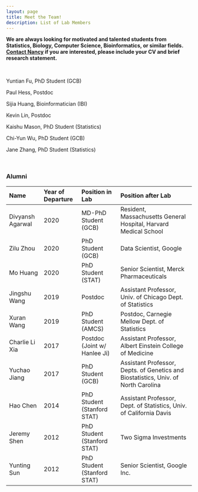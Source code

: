 ```yaml
---
layout: page
title: Meet the Team!
description: List of Lab Members
---
```


**We are always looking for motivated and talented students from Statistics, Biology, Computer Science, Bioinformatics, or similar fields.  [Contact Nancy](mailto:nzh@wharton.upenn.edu) if you are interested, please include your CV and brief research statement.**


<br/>

Yuntian Fu, PhD Student (GCB)

Paul Hess, Postdoc

Sijia Huang, Bioinformatician (IBI)

Kevin Lin, Postdoc

Kaishu Mason, PhD Student (Statistics)

Chi-Yun Wu, PhD Student (GCB)

Jane Zhang, PhD Student (Statistics)


<br/>

### Alumni

Name | Year of Departure | Position in Lab | Position after Lab
:----|:------------------|:----------------|:------------------
Divyansh Agarwal | 2020 | MD-PhD Student (GCB)|Resident, Massachusetts General Hospital, Harvard Medical School
Zilu Zhou | 2020 | PhD Student (GCB) | Data Scientist, Google
Mo Huang | 2020 | PhD Student (STAT) | Senior Scientist, Merck Pharmaceuticals
Jingshu Wang | 2019 | Postdoc | Assistant Professor, Univ. of Chicago Dept. of Statistics
Xuran Wang | 2019 | PhD Student (AMCS) | Postdoc, Carnegie Mellow Dept. of Statistics
Charlie Li Xia | 2017 | Postdoc (Joint w/ Hanlee Ji) | Assistant Professor, Albert Einstein College of Medicine
Yuchao Jiang | 2017 | PhD Student (GCB) | Assistant Professor, Depts. of Genetics and Biostatistics, Univ. of North Carolina
Hao Chen | 2014 | PhD Student (Stanford STAT) | Assistant Professor, Dept. of Statistics, Univ. of California Davis
Jeremy Shen | 2012 | PhD Student (Stanford STAT) | Two Sigma Investments
Yunting Sun |2012 | PhD Student (Stanford STAT) | Senior Scientist, Google Inc.
